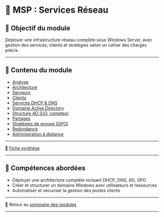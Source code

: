 # 🧪 MSP : Services Réseau

## 🎯 Objectif du module

Déployer une infrastructure réseau complète sous Windows Server, avec gestion des services, clients et stratégies selon un cahier des charges précis.

---

## 📄 Contenu du module

- [Analyse](../../120-mise-en-situation-professionnelle-services-réseau/01-analyse.md)
- [Architecture](../../120-mise-en-situation-professionnelle-services-réseau/02-architecture.md)
- [Serveurs](../../120-mise-en-situation-professionnelle-services-réseau/03-serveurs.md)
- [Clients](../../120-mise-en-situation-professionnelle-services-réseau/04-clients.md)
- [Services DHCP & DNS](../../120-mise-en-situation-professionnelle-services-réseau/05-services-dhcp-dns.md)
- [Domaine Active Directory](../../120-mise-en-situation-professionnelle-services-réseau/06-domaine-ad.md)
- [Structure AD (UO, comptes)](../../120-mise-en-situation-professionnelle-services-réseau/07-structure-ad.md)
- [Partages](../../120-mise-en-situation-professionnelle-services-réseau/08-partages.md)
- [Stratégies de groupe (GPO)](../../120-mise-en-situation-professionnelle-services-réseau/09-gpo.md)
- [Redondance](../../120-mise-en-situation-professionnelle-services-réseau/10-redondance.md)
- [Administration à distance](../../120-mise-en-situation-professionnelle-services-réseau/11-administration-à-distance.md)

---

🧾 [Fiche synthèse](../../120-mise-en-situation-professionnelle-services-réseau/synthèse.md)

---

## 📌 Compétences abordées

- Déployer une architecture complète incluant DHCP, DNS, AD, GPO
- Créer et structurer un domaine Windows avec utilisateurs et ressources
- Automatiser et sécuriser la gestion des postes clients

---

🔗 Retour au [sommaire des modules](../../modules.md)
****